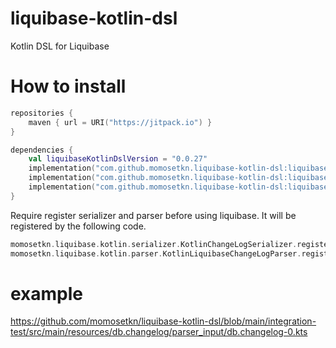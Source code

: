 # liquibase-kotlin-dsl

Kotlin DSL for Liquibase

# How to install

```kotlin
repositories {
    maven { url = URI("https://jitpack.io") }
}

dependencies {
    val liquibaseKotlinDslVersion = "0.0.27"
    implementation("com.github.momosetkn.liquibase-kotlin-dsl:liquibase-kotlin-dsl:$liquibaseKotlinDslVersion")
    implementation("com.github.momosetkn.liquibase-kotlin-dsl:liquibase-kotlin-parser:$liquibaseKotlinDslVersion")
    implementation("com.github.momosetkn.liquibase-kotlin-dsl:liquibase-kotlin-serializer:$liquibaseKotlinDslVersion")
}
```

Require register serializer and parser before using liquibase.
It will be registered by the following code.

```kotlin
momosetkn.liquibase.kotlin.serializer.KotlinChangeLogSerializer.register()
momosetkn.liquibase.kotlin.parser.KotlinLiquibaseChangeLogParser.register()
```

# example

https://github.com/momosetkn/liquibase-kotlin-dsl/blob/main/integration-test/src/main/resources/db.changelog/parser_input/db.changelog-0.kts
